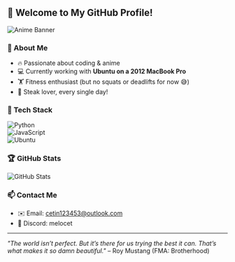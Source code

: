## 👋 Welcome to My GitHub Profile!

![Anime Banner](https://i.imgur.com/QKdpB.jpg)  

### 🌸 About Me

- 🔥 Passionate about coding & anime
- 💻 Currently working with **Ubuntu on a 2012 MacBook Pro**
- 🏋️ Fitness enthusiast (but no squats or deadlifts for now 😅)
- 🥩 Steak lover, every single day!

### 🚀 Tech Stack

![Python](https://img.shields.io/badge/-Python-3776AB?style=flat-square&logo=python&logoColor=white)  
![JavaScript](https://img.shields.io/badge/-JavaScript-F7DF1E?style=flat-square&logo=javascript&logoColor=black)  
![Ubuntu](https://img.shields.io/badge/-Ubuntu-E95420?style=flat-square&logo=ubuntu&logoColor=white)

### 🏆 GitHub Stats
![GitHub Stats](https://github-readme-stats.vercel.app/api?username=melocet&show_icons=true&theme=tokyonight)

### 📫 Contact Me
- ✉️ Email: cetin123453@outlook.com  
- 💬 Discord: melocet

---
_"The world isn’t perfect. But it’s there for us trying the best it can. That’s what makes it so damn beautiful."_ – Roy Mustang (FMA: Brotherhood)
